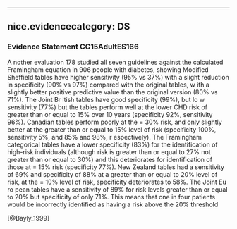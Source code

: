 
---
nice.evidencecategory: DS
---

### Evidence Statement CG15AdultES166
A nother evaluation 178 studied all seven guidelines against the calculated Framingham equation in 906 people with diabetes, showing Modified Sheffield tables have higher sensitivity (95% vs 37%) with a slight reduction in specificity (90% vs 97%) compared with the original tables, w ith a slightly better positive predictive value than the original version (80% vs 71%). The Joint Br itish tables have good specificity (99%), but lo w sensitivity (77%) but the tables perform well at the lower CHD risk of greater than or equal to 15% over 10 years (specificity 92%, sensitivity 96%). Canadian tables perform poorly at the = 30% risk, and only slightly better at the greater than or equal to 15% level of risk (specificity 100%, sensitivity 5%, and 85% and 98%, r espectively). The Framingham categorical tables have a lower specificity (83%) for the identification of high-risk individuals (although risk is greater than or equal to 27% not greater than or equal to 30%) and this deteriorates for identification of those at = 15% risk (specificity 77%). New Zealand tables had a sensitivity of 69% and specificity of 88% at a greater than or equal to 20% level of risk, at the = 10% level of risk, specificity deteriorates to 58%. The Joint Eu ro pean tables have a sensitivity of 89% for risk levels greater than or equal to 20% but specificity of only 71%. This means that one in four patients would be incorrectly identified as having a risk above the 20% threshold

[@Bayly_1999]

